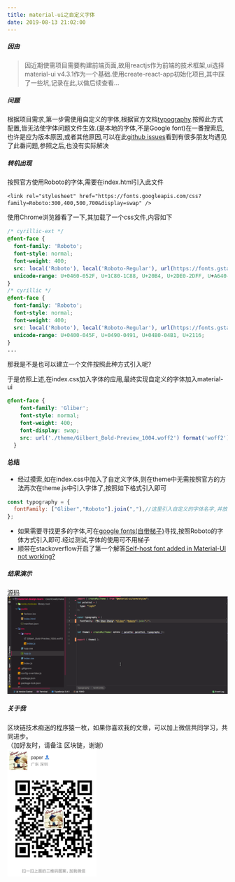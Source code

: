 ```yaml
---
title: material-ui之自定义字体
date: 2019-08-13 21:02:00
---
```


##### 因由
> 因近期使需项目需要构建前端页面,故用reactjs作为前端的技术框架,ui选择material-ui v4.3.1作为一个基础.使用create-react-app初始化项目,其中踩了一些坑,记录在此,以做后续查看...

##### 问题
根据项目需求,第一步需使用自定义的字体,根据官方文档[typography](https://material-ui.com/zh/customization/typography/).按照此方式配置,皆无法使字体问题文件生效.(是本地的字体,不是Google font)在一番搜索后,也许是应为版本原因,或者其他原因,可以在此[github issues](https://github.com/google/material-design-icons/issues/205)看到有很多朋友均遇见了此番问题,参照之后,也没有实际解决

##### 转机出现
按照官方使用Roboto的字体,需要在index.html引入此文件  
 
```
<link rel="stylesheet" href="https://fonts.googleapis.com/css?family=Roboto:300,400,500,700&display=swap" />
```
 
使用Chrome浏览器看了一下,其加载了一个css文件,内容如下

``` css 
/* cyrillic-ext */
@font-face {
  font-family: 'Roboto';
  font-style: normal;
  font-weight: 400;
  src: local('Roboto'), local('Roboto-Regular'), url(https://fonts.gstatic.com/s/roboto/v20/KFOmCnqEu92Fr1Mu72xKKTU1Kvnz.woff2) format('woff2');
  unicode-range: U+0460-052F, U+1C80-1C88, U+20B4, U+2DE0-2DFF, U+A640-A69F, U+FE2E-FE2F;
}
/* cyrillic */
@font-face {
  font-family: 'Roboto';
  font-style: normal;
  font-weight: 400;
  src: local('Roboto'), local('Roboto-Regular'), url(https://fonts.gstatic.com/s/roboto/v20/KFOmCnqEu92Fr1Mu5mxKKTU1Kvnz.woff2) format('woff2');
  unicode-range: U+0400-045F, U+0490-0491, U+04B0-04B1, U+2116;
}
...
```
那我是不是也可以建立一个文件按照此种方式引入呢?

于是仿照上述,在index.css加入字体的应用,最终实现自定义的字体加入material-ui

```css
@font-face {
    font-family: 'Gliber';
    font-style: normal;
    font-weight: 400;
    font-display: swap;
    src: url('./theme/Gilbert_Bold-Preview_1004.woff2') format('woff2');
  }
```

#### 总结
* 经过摸索,如在index.css中加入了自定义字体,则在theme中无需按照官方的方法再次在theme.js中引入字体了,按照如下格式引入即可

```JavaScript
const typography = {
  fontFamily: ["Gliber","Roboto"].join(","),//这里引入自定义的字体名字,并放在第一
};
```

* 如果需要寻找更多的字体,可在[google fonts(自带梯子)](https://fonts.google.com/)寻找,按照Roboto的字体方式引入即可.经过测试,字体的使用可不用梯子
* 顺带在stackoverflow开启了第一个解答[Self-host font added in Material-UI not working?
](https://stackoverflow.com/questions/57108085/self-host-font-added-in-material-ui-not-working/57450653#57450653)

##### 结果演示
[源码](https://github.com/shaokun11/material-ui-learn/tree/v1.0)  
![material-ui self host font](/react/material-ui-font.gif) 
##### 关于我
区块链技术痴迷的程序猿一枚，如果你喜欢我的文章，可以加上微信共同学习，共同进步。  
（加好友时，请备注 区块链，谢谢）  
![jungle](/common/wx.png) 


